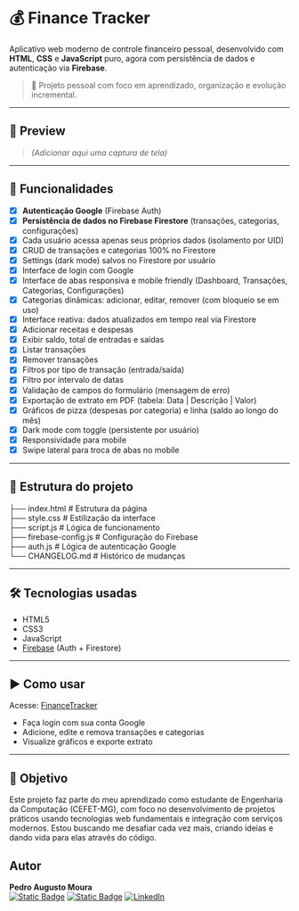 # 💰 Finance Tracker

Aplicativo web moderno de controle financeiro pessoal, desenvolvido com **HTML**, **CSS** e **JavaScript** puro, agora com persistência de dados e autenticação via **Firebase**.

> 🎯 Projeto pessoal com foco em aprendizado, organização e evolução incremental.

---

## 📸 Preview

> *(Adicionar aqui uma captura de tela)*

---

## 🚀 Funcionalidades

- [x] **Autenticação Google** (Firebase Auth)
- [x] **Persistência de dados no Firebase Firestore** (transações, categorias, configurações)
- [x] Cada usuário acessa apenas seus próprios dados (isolamento por UID)
- [x] CRUD de transações e categorias 100% no Firestore
- [x] Settings (dark mode) salvos no Firestore por usuário
- [x] Interface de login com Google
- [x] Interface de abas responsiva e mobile friendly (Dashboard, Transações, Categorias, Configurações)
- [x] Categorias dinâmicas: adicionar, editar, remover (com bloqueio se em uso)
- [x] Interface reativa: dados atualizados em tempo real via Firestore
- [x] Adicionar receitas e despesas
- [x] Exibir saldo, total de entradas e saídas
- [x] Listar transações
- [x] Remover transações
- [x] Filtros por tipo de transação (entrada/saída)
- [x] Filtro por intervalo de datas
- [x] Validação de campos do formulário (mensagem de erro)
- [x] Exportação de extrato em PDF (tabela: Data | Descrição | Valor)
- [x] Gráficos de pizza (despesas por categoria) e linha (saldo ao longo do mês)
- [x] Dark mode com toggle (persistente por usuário)
- [x] Responsividade para mobile
- [x] Swipe lateral para troca de abas no mobile

---

## 📁 Estrutura do projeto

├── index.html # Estrutura da página  
├── style.css # Estilização da interface  
├── script.js # Lógica de funcionamento  
├── firebase-config.js # Configuração do Firebase  
├── auth.js # Lógica de autenticação Google  
└── CHANGELOG.md # Histórico de mudanças  

---

## 🛠️ Tecnologias usadas

- HTML5
- CSS3
- JavaScript
- [Firebase](https://firebase.google.com/) (Auth + Firestore)

---

## ▶️ Como usar
Acesse: [FinanceTracker](https://pedroaugusto08.github.io/FinanceTracker/)

- Faça login com sua conta Google
- Adicione, edite e remova transações e categorias
- Visualize gráficos e exporte extrato

---

## 📌 Objetivo
Este projeto faz parte do meu aprendizado como estudante de Engenharia da Computação (CEFET-MG), com foco no desenvolvimento de projetos práticos usando tecnologias web fundamentais e integração com serviços modernos. Estou buscando me desafiar cada vez mais, criando ideias e dando vida para elas através do código.

## Autor

**Pedro Augusto Moura**  
[![Static Badge](https://img.shields.io/badge/%7C%20PedroAugusto08-black?style=flat-square&logo=github)](https://github.com/PedroAugusto08)
[![Static Badge](https://img.shields.io/badge/%7C%20pedroaugustomoura70927%40gmail.com-black?style=flat-square&logo=gmail)](mailto:pedroaugustomoura70927@gmail.com)
[![LinkedIn](https://img.shields.io/badge/-LinkedIn-0077B5?style=flat&logo=linkedin&logoColor=white)](https://linkedin.com/in/pedroagmoura)